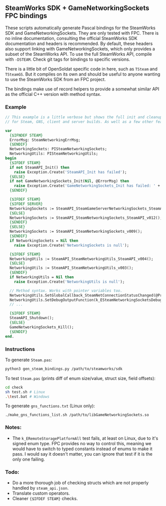 ## SteamWorks SDK + GameNetworkingSockets FPC bindings

These scripts automatically generate Pascal bindings for the SteamWorks SDK and
GameNetworkingSockets. They are only tested with FPC. There is no inline
documentation, consulting the official SteamWorks SDK documentation and headers
is recommended. By default, these headers also support linking with
GameNetworkingSockets, which only provides a subset of the SteamWorks API. To
use the full SteamWorks API, compile with `-DSTEAM`. Check git tags for
bindings to specific versions.

There is a little bit of OpenSoldat specific code in here, such as `TSteam` and
`TSteamGS`. But it compiles on its own and should be useful to anyone wanting
to use the SteamWorks SDK from an FPC project.

The bindings make use of record helpers to provide a somewhat similar API as
the official C++ version with method syntax.

### Example

```pascal
// This example is a little verbose but shows the full init and cleanup process
// for Steam, GNS, client and server builds. As well as a few other features.

var
  {$IFNDEF STEAM}
  ErrorMsg: SteamNetworkingErrMsg;
  {$ENDIF}
  NetworkingSockets: PISteamNetworkingSockets;
  NetworkingUtils: PISteamNetworkingUtils;
begin
  {$IFDEF STEAM}
  if not SteamAPI_Init() then
    raise Exception.Create('SteamAPI_Init has failed');
  {$ELSE}
  if not GameNetworkingSockets_Init(Nil, @ErrorMsg) then
    raise Exception.Create('GameNetworkingSockets_Init has failed: ' + PChar(ErrorMsg));
  {$ENDIF}

  {$IFDEF STEAM}
  {$IFDEF SERVER}
  NetworkingSockets := SteamAPI_SteamGameServerNetworkingSockets_SteamAPI_v012();
  {$ELSE}
  NetworkingSockets := SteamAPI_SteamNetworkingSockets_SteamAPI_v012();
  {$ENDIF}
  {$ELSE}
  NetworkingSockets := SteamAPI_SteamNetworkingSockets_v009();
  {$ENDIF}
  if NetworkingSockets = Nil then
    raise Exception.Create('NetworkingSockets is null');

  {$IFDEF STEAM}
  NetworkingUtils := SteamAPI_SteamNetworkingUtils_SteamAPI_v004();
  {$ELSE}
  NetworkingUtils := SteamAPI_SteamNetworkingUtils_v003();
  {$ENDIF}
  if NetworkingUtils = Nil then
    raise Exception.Create('NetworkingUtils is null');

  // Method syntax. Works with pointer variables too.
  NetworkingUtils.SetGlobalCallback_SteamNetConnectionStatusChanged(@ProcessEventsCallback);
  NetworkingUtils.SetDebugOutputFunction(k_ESteamNetworkingSocketsDebugOutputType_Msg, DebugNet);
  // ...

  {$IFDEF STEAM}
  SteamAPI_Shutdown();
  {$ELSE}
  GameNetworkingSockets_Kill();
  {$ENDIF}
end.
```

### Instructions

To generate `Steam.pas`:
```sh
python3 gen_steam_bindings.py /path/to/steamworks/sdk
```

To test `Steam.pas` (prints diff of enum size/value, struct size, field offsets):
```sh
cd check
sh test.sh # Linux
.\test.bat # Windows
```

To generate `gns_functions.txt` (Linux only):
```
./make_gns_functions_list.sh /path/to/libGameNetworkingSockets.so
```

### Notes:

* The `k_ERemoteStoragePlatformAll` test fails, at least on Linux, due to it's signed enum type. FPC provides no way to control this, meaning we would have to switch to typed constants instead of enums to make it pass. I would say it doesn't matter, you can ignore that test if it is the only one failing.

### Todo:

* Do a more thorough job of checking structs which are not properly handled by `steam_api.json`.
* Translate custom operators.
* Cleaner `{$IFDEF STEAM}` checks.
